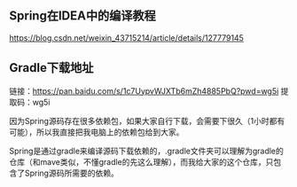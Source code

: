 ## Spring在IDEA中的编译教程
https://blog.csdn.net/weixin_43715214/article/details/127779145

## Gradle下载地址
链接：https://pan.baidu.com/s/1c7UypvWJXTb6mZh4885PbQ?pwd=wg5i 
提取码：wg5i 

因为Spring源码存在很多依赖包，如果大家自行下载，会需要下很久（1小时都有可能），所以我直接把我电脑上的依赖包给到大家。

Spring是通过gradle来编译源码下载依赖的，.gradle文件夹可以理解为gradle的仓库（和mave类似，不懂gradle的先这么理解），而我给大家的这个仓库，只包含了Spring源码所需要的依赖。

